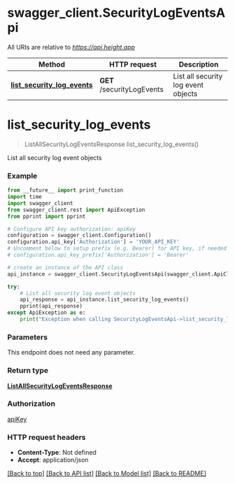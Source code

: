 # swagger_client.SecurityLogEventsApi

All URIs are relative to *https://api.height.app*

Method | HTTP request | Description
------------- | ------------- | -------------
[**list_security_log_events**](SecurityLogEventsApi.md#list_security_log_events) | **GET** /securityLogEvents | List all security log event objects

# **list_security_log_events**
> ListAllSecurityLogEventsResponse list_security_log_events()

List all security log event objects

### Example
```python
from __future__ import print_function
import time
import swagger_client
from swagger_client.rest import ApiException
from pprint import pprint

# Configure API key authorization: apiKey
configuration = swagger_client.Configuration()
configuration.api_key['Authorization'] = 'YOUR_API_KEY'
# Uncomment below to setup prefix (e.g. Bearer) for API key, if needed
# configuration.api_key_prefix['Authorization'] = 'Bearer'

# create an instance of the API class
api_instance = swagger_client.SecurityLogEventsApi(swagger_client.ApiClient(configuration))

try:
    # List all security log event objects
    api_response = api_instance.list_security_log_events()
    pprint(api_response)
except ApiException as e:
    print("Exception when calling SecurityLogEventsApi->list_security_log_events: %s\n" % e)
```

### Parameters
This endpoint does not need any parameter.

### Return type

[**ListAllSecurityLogEventsResponse**](ListAllSecurityLogEventsResponse.md)

### Authorization

[apiKey](../README.md#apiKey)

### HTTP request headers

 - **Content-Type**: Not defined
 - **Accept**: application/json

[[Back to top]](#) [[Back to API list]](../README.md#documentation-for-api-endpoints) [[Back to Model list]](../README.md#documentation-for-models) [[Back to README]](../README.md)

